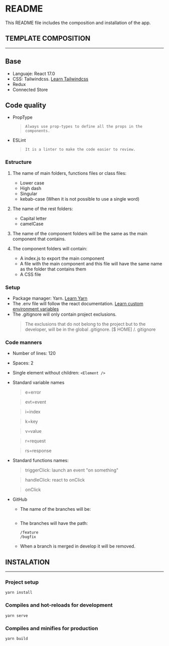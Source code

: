# README

This README file includes the composition and installation of the app.

## TEMPLATE COMPOSITION
***

## Base
* Languaje: React 17.0
* CSS: Tailwindcss. [Learn Tailwindcss](https://tailwindcss.com/)
* Redux
* Connected Store

## Code quality
* PropType
    > `Always use prop-types to define all the props in the components.`
* ESLint
    > `It is a linter to make the code easier to review.`

### Estructure

1. The name of main folders, functions files or class files:
    * Lower case
    * High dash
    * Singular
    * kebab-case (When it is not possible to use a single word)

2. The name of the rest folders:
    * Capital letter
    * camelCase

3. The name of the component folders will be the same as the main component that contains.

4. The component folders will contain:
    * A index.js to export the main component
    * A file with the main component and this file will have the same name as the folder that contains them
    * A CSS file

### Setup

* Package manager: Yarn. [Learn Yarn](https://yarnpkg.com/)
* The .env file will follow the react documentation. [Learn custom environment variables](https://create-react-app.dev/docs/adding-custom-environment-variables/)
* The .gitignore will only contain project exclusions.
    >   The exclusions that do not belong to the project but to the developer, will be in the global .gitignore.
        [$ HOME] /. gitignore

### Code manners

* Number of lines: 120
* Spaces: 2
* Single element without children:  ` <Element /> `
* Standard variable names
    > e=error

    > evt=event

    > i=index

    > k=key

    > v=value

    > r=request

    > rs=response


* Standard functions names:
    > triggerClick: launch an event "on something"

    > handleClick: react to onClick

    > onClick

* GitHub
    * The name of the branches will be:
        ```

        ```
    * The branches will have the path:
        ```
        /feature
        /bugfix
        ```
    * When a branch is merged in develop it will be removed.

## INSTALATION
***

### Project setup
```
yarn install
```

### Compiles and hot-reloads for development
```
yarn serve
```

### Compiles and minifies for production
```
yarn build
```
